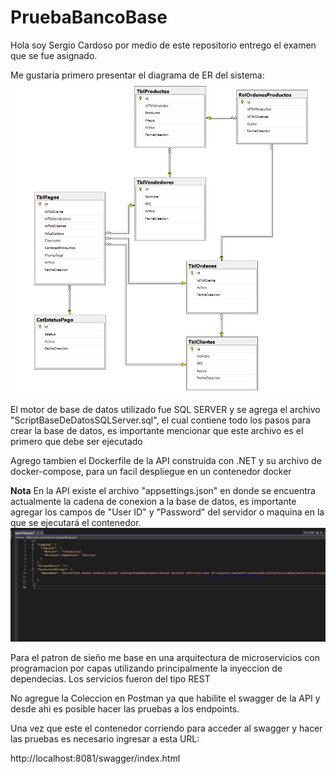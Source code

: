 # PruebaBancoBase

Hola soy Sergio Cardoso por medio de este repositorio entrego el examen que se fue asignado.

Me gustaria primero presentar el diagrama de ER  del sistema:
![alt text](image.png)

El motor de base de datos utilizado fue SQL SERVER y se agrega el archivo "ScriptBaseDeDatosSQLServer.sql", el cual contiene todo los pasos para crear la base de datos, es importante mencionar que este archivo es el primero que debe ser ejecutado

Agrego tambien el Dockerfile de la API construida con .NET y su archivo de docker-compose, para un facil despliegue en un contenedor docker

**Nota** En la API existe el archivo "appsettings.json" en donde se encuentra actualmente la cadena de conexion a la base de datos, es importante agregar los campos de "User ID" y "Password" del servidor o maquina en la que se ejecutará el contenedor.
![alt text](image-1.png)


Para el patron de sieño me base en una arquitectura de microservicios con programacion por capas utilizando principalmente la inyeccion de dependecias.
Los servicios fueron del tipo REST

No agregue la Coleccion en Postman ya que habilite el swagger de la API y desde ahi es posible hacer las pruebas a los endpoints.

Una vez que este el contenedor corriendo para acceder al swagger y hacer las pruebas es necesario ingresar a esta URL:

http://localhost:8081/swagger/index.html


